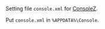 Setting file `console.xml` for [ConsoleZ].

Put `console.xml` in `%APPDATA%\Console`.

[ConsoleZ]: https://github.com/cbucher/console
